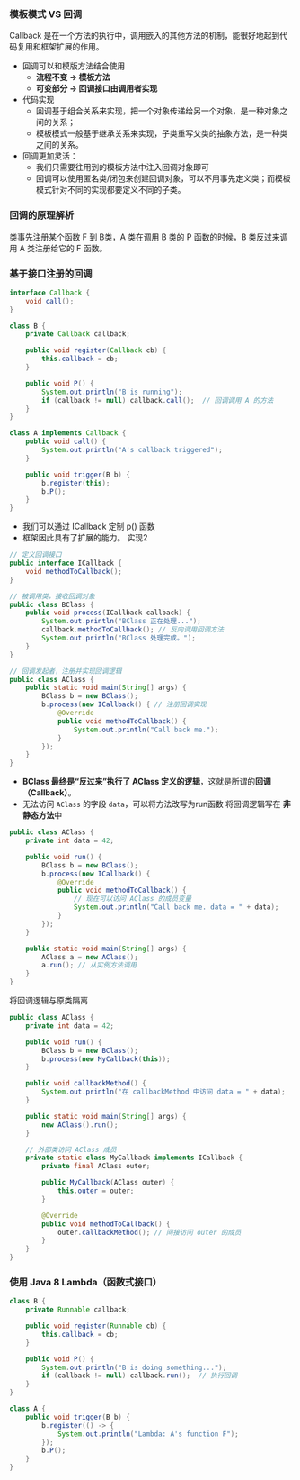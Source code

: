 ### 模板模式 VS 回调
Callback 是在一个方法的执行中，调用嵌入的其他方法的机制，能很好地起到代码复用和框架扩展的作用。

- 回调可以和模版方法结合使用
	- **流程不变 → 模板方法**  
	- **可变部分 → 回调接口由调用者实现**
- 代码实现
	- 回调基于组合关系来实现，把一个对象传递给另一个对象，是一种对象之间的关系；
	- 模板模式一般基于继承关系来实现，子类重写父类的抽象方法，是一种类之间的关系。
- 回调更加灵活：
	- 我们只需要往用到的模板方法中注入回调对象即可
	- 回调可以使用匿名类/闭包来创建回调对象，可以不用事先定义类；而模板模式针对不同的实现都要定义不同的子类。










### 回调的原理解析
类事先注册某个函数 F 到 B类，A 类在调用 B 类的 P 函数的时候，B 类反过来调用 A 类注册给它的 F 函数。
### 基于接口注册的回调
```java
interface Callback {
    void call();
}

class B {
    private Callback callback;

    public void register(Callback cb) {
        this.callback = cb;
    }

    public void P() {
        System.out.println("B is running");
        if (callback != null) callback.call();  // 回调调用 A 的方法
    }
}

class A implements Callback {
    public void call() {
        System.out.println("A's callback triggered");
    }

    public void trigger(B b) {
        b.register(this);
        b.P();
    }
}

```
- 我们可以通过 ICallback 定制 p() 函数 
- 框架因此具有了扩展的能力。
实现2
```java
// 定义回调接口
public interface ICallback {
    void methodToCallback();
}

// 被调用类，接收回调对象
public class BClass {
    public void process(ICallback callback) {
        System.out.println("BClass 正在处理...");
        callback.methodToCallback(); // 反向调用回调方法
        System.out.println("BClass 处理完成。");
    }
}

// 回调发起者，注册并实现回调逻辑
public class AClass {
    public static void main(String[] args) {
        BClass b = new BClass();
        b.process(new ICallback() { // 注册回调实现
            @Override
            public void methodToCallback() {
                System.out.println("Call back me.");
            }
        });
    }
}

```
- **BClass 最终是“反过来”执行了 AClass 定义的逻辑**，这就是所谓的**回调（Callback）**。
- 无法访问 `AClass` 的字段 `data`，可以将方法改写为run函数
将回调逻辑写在 **非静态方法**中
```java
public class AClass {
    private int data = 42;

    public void run() {
        BClass b = new BClass();
        b.process(new ICallback() {
            @Override
            public void methodToCallback() {
                // 现在可以访问 AClass 的成员变量
                System.out.println("Call back me. data = " + data);
            }
        });
    }

    public static void main(String[] args) {
        AClass a = new AClass();
        a.run(); // 从实例方法调用
    }
}


```
将回调逻辑与原类隔离
```java
public class AClass {
    private int data = 42;

    public void run() {
        BClass b = new BClass();
        b.process(new MyCallback(this));
    }

    public void callbackMethod() {
        System.out.println("在 callbackMethod 中访问 data = " + data);
    }

    public static void main(String[] args) {
        new AClass().run();
    }

    // 外部类访问 AClass 成员
    private static class MyCallback implements ICallback {
        private final AClass outer;

        public MyCallback(AClass outer) {
            this.outer = outer;
        }

        @Override
        public void methodToCallback() {
            outer.callbackMethod(); // 间接访问 outer 的成员
        }
    }
}

```


### 使用 Java 8 Lambda（函数式接口）
```java
class B {
    private Runnable callback;

    public void register(Runnable cb) {
        this.callback = cb;
    }

    public void P() {
        System.out.println("B is doing something...");
        if (callback != null) callback.run();  // 执行回调
    }
}

class A {
    public void trigger(B b) {
        b.register(() -> {
            System.out.println("Lambda: A's function F");
        });
        b.P();
    }
}

```

